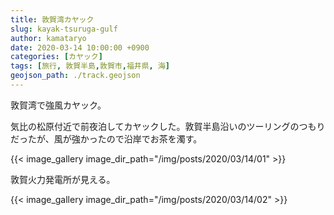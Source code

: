 ```yaml
---
title: 敦賀湾カヤック
slug: kayak-tsuruga-gulf
author: kamataryo
date: 2020-03-14 10:00:00 +0900
categories: [カヤック]
tags: [旅行, 敦賀半島,敦賀市,福井県, 海]
geojson_path: ./track.geojson
---
```

敦賀湾で強風カヤック。


気比の松原付近で前夜泊してカヤックした。敦賀半島沿いのツーリングのつもりだったが、風が強かったので沿岸でお茶を濁す。


{{< image_gallery image_dir_path="/img/posts/2020/03/14/01" >}}

敦賀火力発電所が見える。

{{< image_gallery image_dir_path="/img/posts/2020/03/14/02" >}}
